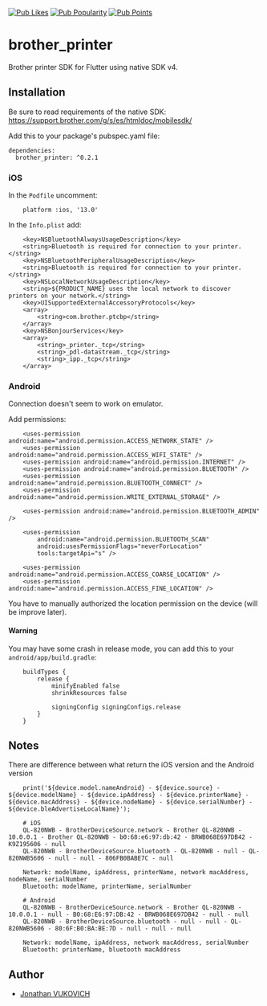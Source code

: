 [![Pub Likes](https://img.shields.io/pub/likes/brother_printer)](https://pub.dev/packages/brother_printer)
[![Pub Popularity](https://img.shields.io/pub/popularity/brother_printer)](https://pub.dev/packages/brother_printer)
[![Pub Points](https://img.shields.io/pub/points/brother_printer)](https://pub.dev/packages/brother_printer)

# brother_printer

Brother printer SDK for Flutter using native SDK v4.

## Installation

Be sure to read requirements of the native SDK:
https://support.brother.com/g/s/es/htmldoc/mobilesdk/

Add this to your package's pubspec.yaml file:

```
dependencies:
  brother_printer: ^0.2.1
```

### iOS

In the `Podfile` uncomment:

```
    platform :ios, '13.0'
```

In the `Info.plist` add:

```
    <key>NSBluetoothAlwaysUsageDescription</key>
    <string>Bluetooth is required for connection to your printer.</string>
    <key>NSBluetoothPeripheralUsageDescription</key>
    <string>Bluetooth is required for connection to your printer.</string>
    <key>NSLocalNetworkUsageDescription</key>
    <string>${PRODUCT_NAME} uses the local network to discover printers on your network.</string>
    <key>UISupportedExternalAccessoryProtocols</key>
    <array>
        <string>com.brother.ptcbp</string>
    </array>
    <key>NSBonjourServices</key>
    <array>
        <string>_printer._tcp</string>
        <string>_pdl-datastream._tcp</string>
        <string>_ipp._tcp</string>
    </array>
```

### Android

Connection doesn't seem to work on emulator.

Add permissions:

```
    <uses-permission android:name="android.permission.ACCESS_NETWORK_STATE" />
    <uses-permission android:name="android.permission.ACCESS_WIFI_STATE" />
    <uses-permission android:name="android.permission.INTERNET" />
    <uses-permission android:name="android.permission.BLUETOOTH" />
    <uses-permission android:name="android.permission.BLUETOOTH_CONNECT" />
    <uses-permission android:name="android.permission.WRITE_EXTERNAL_STORAGE" />

    <uses-permission android:name="android.permission.BLUETOOTH_ADMIN" />

    <uses-permission
        android:name="android.permission.BLUETOOTH_SCAN"
        android:usesPermissionFlags="neverForLocation"
        tools:targetApi="s" />

    <uses-permission android:name="android.permission.ACCESS_COARSE_LOCATION" />
    <uses-permission android:name="android.permission.ACCESS_FINE_LOCATION" />
```

You have to manually authorized the location permission on the device (will be improve later).

#### Warning

You may have some crash in release mode, you can add this to your `android/app/build.gradle`:

```
    buildTypes {
        release {
            minifyEnabled false
            shrinkResources false

            signingConfig signingConfigs.release
        }
    }
```


## Notes

There are difference between what return the iOS version and the Android version

```
    print('${device.model.nameAndroid} - ${device.source} - ${device.modelName} - ${device.ipAddress} - ${device.printerName} - ${device.macAddress} - ${device.nodeName} - ${device.serialNumber} - ${device.bleAdvertiseLocalName}');

    # iOS
    QL-820NWB - BrotherDeviceSource.network - Brother QL-820NWB - 10.0.0.1 - Brother QL-820NWB - b0:68:e6:97:db:42 - BRWB068E697DB42 - K9Z195606 - null
    QL-820NWB - BrotherDeviceSource.bluetooth - QL-820NWB - null - QL-820NWB5606 - null - null - 806FB0BABE7C - null

    Network: modelName, ipAddress, printerName, network macAddress, nodeName, serialNumber
    Bluetooth: modelName, printerName, serialNumber

    # Android
    QL-820NWB - BrotherDeviceSource.network - Brother QL-820NWB - 10.0.0.1 - null - B0:68:E6:97:DB:42 - BRWB068E697DB42 - null - null
    QL-820NWB - BrotherDeviceSource.bluetooth - null - null - QL-820NWB5606 - 80:6F:B0:BA:BE:7D - null - null - null

    Network: modelName, ipAddress, network macAddress, serialNumber
    Bluetooth: printerName, bluetooth macAddress
```

## Author

- [Jonathan VUKOVICH](https://github.com/johnvuko)

